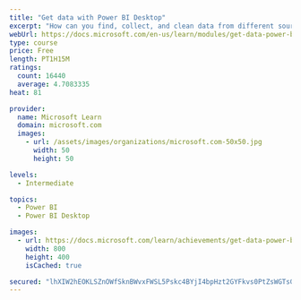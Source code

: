 ```yaml
---
title: "Get data with Power BI Desktop"
excerpt: "How can you find, collect, and clean data from different sources? Power BI is a tool for making sense of your data. You will learn tricks to make data-gathering easier."
webUrl: https://docs.microsoft.com/en-us/learn/modules/get-data-power-bi/
type: course
price: Free
length: PT1H15M
ratings:
  count: 16440
  average: 4.7083335
heat: 81

provider:
  name: Microsoft Learn
  domain: microsoft.com
  images:
    - url: /assets/images/organizations/microsoft.com-50x50.jpg
      width: 50
      height: 50

levels:
  - Intermediate

topics:
  - Power BI
  - Power BI Desktop

images:
  - url: https://docs.microsoft.com/learn/achievements/get-data-power-bi-desktop-social.png
    width: 800
    height: 400
    isCached: true

secured: "lhXIW2hEOKLSZnOWfSknBWvxFWSL5Pskc4BYjI4bpHzt2GYFkvs0PtZsWGTsGARtBLatJ1f83lgAZqjTtlcg1uGyfOc8KMU1m7L7yMFaqLZN4/wkOC2ef/e7Q2dISP4Aa0z9zCbkDwFi16GoaKLjrUazWyMmkRQDr6SAdc+oMyUFXtcGky8ncyEiCSZo//+TDvNDhFrPNEarR4oIlH8SsYvlUkD3htXJb3wx3VwWCqL9xkq0pg775PE84gv5r5Wkuwfz6rf07EEy5KxOAjBe/DShvcBEeJwBOsscBUHO3DPnWLWUf6VANYUvRBT+XPNAqd1DM1dLf+Jm0AqCfKcN/n2zLXt1wAcUsddGNTtuw9N7KMXs2cfTvhAJoyomXXcLS4oImVWQlA0q6rvj07gkw8tSEpNYyhSCfA7HYkpDM6i1qnayemvTEBRCwG+AfVEy;PEX2rDp8XQgQzWXyy4wKjg=="
---
```


